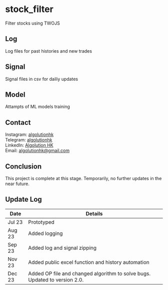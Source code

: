 # stock_filter
 Filter stocks using TWOJS

## Log
Log files for past histories and new trades

## Signal
Signal files in csv for dailiy updates

## Model
Attampts of ML models training

## Contact
Instagram: [algolutionhk](https://www.instagram.com/algolutionhk/)  
Telegram: [algolutionhk](https://t.me/algolutionhk)  
LinkedIn: [Algolution HK](https://www.linkedin.com/company/algolutionhk/)  
Email: [algolutionhk@gmail.com](mailto:algolutionhk@gmail.com)

## Conclusion
This project is complete at this stage. Temporarily, no further updates in the near future.

## Update Log
| Date   | Details                                                                    |
|--------|----------------------------------------------------------------------------|
| Jul 23 | Prototyped                                                                 |
| Aug 23 | Added logging                                                              |
| Sep 23 | Added log and signal zipping                                               |
| Nov 23 | Added public excel function and history automation                         |
| Dec 23 | Added OP file and changed algorithm to solve bugs. Updated to version 2.0. |